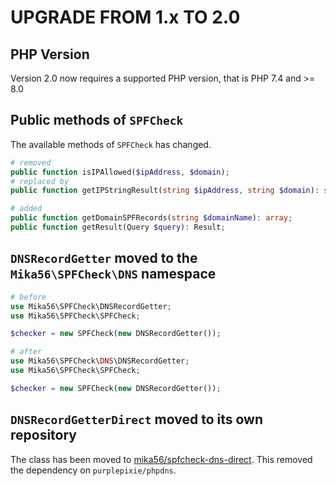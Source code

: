 # UPGRADE FROM 1.x TO 2.0

## PHP Version

Version 2.0 now requires a supported PHP version, that is PHP 7.4 and >= 8.0

## Public methods of `SPFCheck`

The available methods of `SPFCheck` has changed.

```php
# removed
public function isIPAllowed($ipAddress, $domain);
# replaced by
public function getIPStringResult(string $ipAddress, string $domain): string;

# added
public function getDomainSPFRecords(string $domainName): array;
public function getResult(Query $query): Result;
```

## `DNSRecordGetter` moved to the `Mika56\SPFCheck\DNS` namespace

```php
# before
use Mika56\SPFCheck\DNSRecordGetter;
use Mika56\SPFCheck\SPFCheck;

$checker = new SPFCheck(new DNSRecordGetter());

# after
use Mika56\SPFCheck\DNS\DNSRecordGetter;
use Mika56\SPFCheck\SPFCheck;

$checker = new SPFCheck(new DNSRecordGetter());
```

## `DNSRecordGetterDirect` moved to its own repository

The class has been moved to [mika56/spfcheck-dns-direct](https://github.com/Mika56/PHP-SPF-Check-DNS-Direct). This removed the dependency on `purplepixie/phpdns`. 
